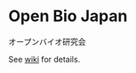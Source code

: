 # Open Bio Japan

オープンバイオ研究会

See [wiki](https://github.com/open-bio-japan/website/wiki) for details.

